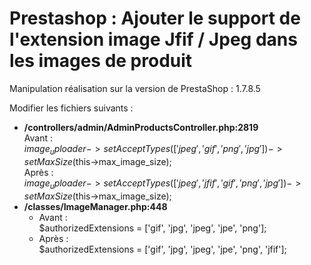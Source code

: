 # Prestashop : Ajouter le support de l'extension image Jfif / Jpeg dans les images de produit

Manipulation réalisation sur la version de PrestaShop : 1.7.8.5

Modifier les fichiers suivants :

- **/controllers/admin/AdminProductsController.php:2819**  
  Avant :  
  $image_uploader->setAcceptTypes(['jpeg', 'gif', 'png', 'jpg'])->setMaxSize($this->max_image_size);  
  Après :   
  $image_uploader->setAcceptTypes(['jpeg', 'jfif', 'gif', 'png', 'jpg'])->setMaxSize($this->max_image_size);
- **/classes/ImageManager.php:448**
    - Avant :  
      $authorizedExtensions = ['gif', 'jpg', 'jpeg', 'jpe', 'png'];
    - Après :  
      $authorizedExtensions = ['gif', 'jpg', 'jpeg', 'jpe', 'png', 'jfif'];

